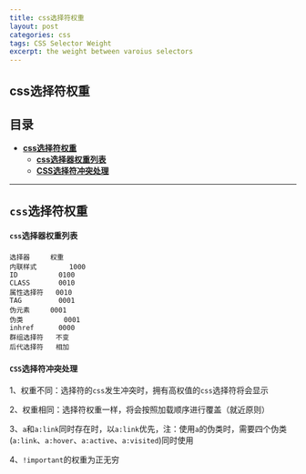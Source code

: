 ```yaml
---
title: css选择符权重
layout: post
categories: css
tags: CSS Selector Weight
excerpt: the weight between varoius selectors
---
```

## css选择符权重 <span id="home">

## 目录

* **[css选择符权重 ](#1)**
 	* **[css选择器权重列表 ](#1.1)**
 	* **[CSS选择符冲突处理 ](#1.2)**

------

## `css`选择符权重 <span id="1">
#### `css`选择器权重列表 <span id="1.1">

	选择器		权重
	内联样式		1000
	ID			0100
	CLASS		0010
	属性选择符	0010
	TAG			0001
	伪元素		0001
	伪类			0001
	inhref		0000
	群组选择符	不变
	后代选择符	相加	

#### `CSS`选择符冲突处理 <span id="1.2">

1、权重不同：选择符的`css`发生冲突时，拥有高权值的`css`选择符将会显示

2、权重相同：选择符权重一样，将会按照加载顺序进行覆盖（就近原则）

3、`a`和`a:link`同时存在时，以`a:link`优先，注：使用`a`的伪类时，需要四个伪类(`a:link`、`a:hover`、`a:active`、`a:visited`)同时使用

4、`!important`的权重为正无穷
